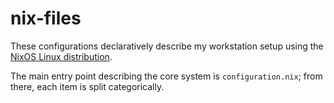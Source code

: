 nix-files
===

These configurations declaratively describe my workstation setup using the
[NixOS Linux distribution](http://nixos.org).

The main entry point describing the core system is `configuration.nix`; from
there, each item is split categorically.
